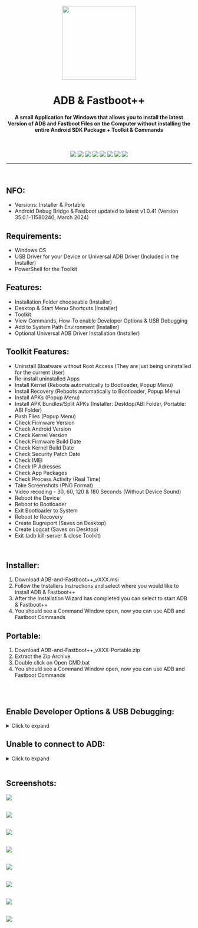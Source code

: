 <p align="center"><img src="https://github.com/K3V1991/ADB-and-FastbootPlusPlus/blob/main/ADB-and-FastbootPlusPlus.png" width="200"></a>
<h1 align="center"><b>ADB & Fastboot++</b></h1>
<h4 align="center">A small Application for Windows that allows you to install the latest Version of ADB and Fastboot Files on the Computer without installing the entire Android SDK Package + Toolkit & Commands</h4>
<br />

<p align="center">
<a href="https://forum.xda-developers.com/t/tool-windows-adb-fastboot-february-2023.3944288/" alt="XDA-Developers"><img src="https://img.shields.io/badge/XDA--Developers-%23AC6E2F.svg?style=for-the-badge&logo=XDA-Developers&logoColor=white" /></a>
<img src="https://img.shields.io/github/v/release/K3V1991/ADB-and-FastbootPlusPlus?color=blueviolet&style=for-the-badge" /></a>
<a href="https://liberapay.com/K3V1991" alt="LiberaPay"><img src="https://img.shields.io/badge/Liberapay-F6C915?style=for-the-badge&logo=liberapay&logoColor=black" /></a>
<img src="https://img.shields.io/github/downloads/K3V1991/ADB-and-FastbootPlusPlus/total?color=sucess&style=for-the-badge" /></a>
<a href="https://www.buymeacoffee.com/k3v1991" alt="BuyMeACoffee"><img src="https://img.shields.io/badge/Buy%20Me%20a%20Coffee-ffdd00?style=for-the-badge&logo=buy-me-a-coffee&logoColor=black" /></a>
<a href="https://ko-fi.com/k3v1991" alt="Ko-fi"><img src="https://img.shields.io/badge/Ko--fi-F16061?style=for-the-badge&logo=ko-fi&logoColor=white" /></a>
<a href="https://www.paypal.com/cgi-bin/webscr?cmd=_s-xclick&hosted_button_id=HW8B98TVDLKWA" alt="PayPal"><img src="https://img.shields.io/badge/PayPal-00457C?style=for-the-badge&logo=paypal&logoColor=white" /></a>
<a href="https://github.com/K3V1991/Donate-Crypto/blob/main/README.md" alt="Crypto"><img src="https://img.shields.io/badge/Bitcoin-000?style=for-the-badge&logo=bitcoin&logoColor=white" /></a>
</p>
<hr />
<br />

## NFO:
* Versions: Installer & Portable
* Android Debug Bridge & Fastboot updated to latest v1.0.41 (Version 35.0.1-11580240, March 2024)

## Requirements:
* Windows OS
* USB Driver for your Device or Universal ADB Driver (Included in the Installer)
* PowerShell for the Toolkit

## Features:
* Installation Folder chooseable (Installer)
* Desktop & Start Menu Shortcuts (Installer)
* Toolkit
* View Commands, How-To enable Developer Options & USB Debugging
* Add to System Path Environment (Installer)
* Optional Universal ADB Driver Installation (Installer)

## Toolkit Features:
* Uninstall Bloatware without Root Access (They are just being uninstalled for the current User)
* Re-install uninstalled Apps
* Install Kernel (Reboots automatically to Bootloader, Popup Menu)
* Install Recovery (Reboots automatically to Bootloader, Popup Menu)
* Install APKs (Popup Menu)
* Install APK Bundles/Split APKs (Installer: Desktop/ABI Folder, Portable: ABI Folder)
* Push Files (Popup Menu)
* Check Firmware Version
* Check Android Version
* Check Kernel Version 
* Check Firmware Build Date
* Check Kernel Build Date
* Check Security Patch Date
* Check IMEI           
* Check IP Adresses
* Check App Packages   
* Check Process Activity (Real Time)
* Take Screenshots (PNG Format)
* Video recoding - 30, 60, 120 & 180 Seconds (Without Device Sound)
* Reboot the Device
* Reboot to Bootloader
* Exit Bootloader to System
* Reboot to Recovery
* Create Bugreport (Saves on Desktop)
* Create Logcat (Saves on Desktop)
* Exit (adb kill-server & close Toolkit)
<br />

## Installer:
1. Download ADB-and-Fastboot++_vXXX.msi
2. Follow the Installers Instructions and select where you would like to install ADB & Fastboot++
3. After the Installation Wizard has completed you can select to start ADB & Fastboot++
4. You should see a Command Window open, now you can use ADB and Fastboot Commands

## Portable:
1. Download ADB-and-Fastboot++_vXXX-Portable.zip
2. Extract the Zip Archive
3. Double click on Open CMD.bat
4. You should see a Command Window open, now you can use ADB and Fastboot Commands
<br />
<br />

## Enable Developer Options & USB Debugging:
<details>
  <summary>Click to expand</summary>
  
1. Install the USB Driver for your Device or Universal Adb Driver
2. On your Device, go to Settings > About. Find the Build Number and tap on it 7 times to enable Developer Options
3. Now enter System > Developer Options and find "USB debugging" and enable it
4. Plug your Device into the Computer and change it from "Charge only" to "File Transfer" Mode
5. On your Computer, browse to the Directory where you extracted the Portable Version or use Tiny ADB & Fastboot++ Shortcut
6. Launch a Command Prompt with Open CMD.bat or use Tiny ADB & Fastboot++ Shortcut
7. Once you’re in the Command Prompt, enter the following Command:
```
adb devices
```
8. System is starting the ADB Daemon (If this is your first Time running ADB, you will see a Prompt on your Phone asking you to authorize a Connection with the Computer. Click OK.)
9. Succesful enabled USB Debugging
</details>

## Unable to connect to ADB:
<details>
  <summary>Click to expand</summary>
  
1. AMD Bug - [XDA Thread](https://forum.xda-developers.com/t/fix-fastboot-issues-on-ryzen-based-pcs.4186321/)
2. Switch Device from "Charging" to "File Transfer" Mode
3. Install the latest Device Driver or Universal USB Driver
4. Try another USB Cable
5. Use another USB Port (USB 3.0 Port to USB 2.0)
6. Try to execute Fastboot Command without connecting your Device, and once it says "waiting for device" plug in your USB Cable
7. Windows: Click "Change advanced power setting" on your chosen Plan and expand "USB Settings". Under "USB Settings" Section, expand "USB selective suspend setting" and change it to "Disabled" for On Battery and Plugged In
8. Try another PC
</details>
<br />

## Screenshots:
<img src="https://github.com/K3V1991/ADB-and-FastbootPlusPlus/blob/main/Screenshots/Information.png"></a>
<br />
<br />

<img src="https://github.com/K3V1991/ADB-and-FastbootPlusPlus/blob/main/Screenshots/License.png"></a>
<br />
<br />

<img src="https://github.com/K3V1991/ADB-and-FastbootPlusPlus/blob/main/Screenshots/Tasks.png"></a>
<br />
<br />

<img src="https://github.com/K3V1991/ADB-and-FastbootPlusPlus/blob/main/Screenshots/Completing.png"></a>
<br />
<br />

<img src="https://github.com/K3V1991/ADB-and-FastbootPlusPlus/blob/main/Screenshots/Shortcuts.png"></a>
<br />
<br />

<img src="https://github.com/K3V1991/ADB-and-FastbootPlusPlus/blob/main/Screenshots/ADB-and-Fastboot%2B%2B.png"></a>
<br />
<br />

<img src="https://github.com/K3V1991/ADB-and-FastbootPlusPlus/blob/main/Screenshots/Toolkit-Main.png"></a>
<br />
<br />

<img src="https://github.com/K3V1991/ADB-and-FastbootPlusPlus/blob/main/Screenshots/Toolkit-Menu.png"></a>
